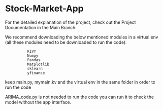 # Stock-Market-App

For the detailed explanation of the project, check out the Project Documentation in the Main Branch

We recommend downloading the below mentioned modules in a virtual env (all these modules need to be downloaded to run the code):

              KIVY
              Numpy 
              Pandas 
              Matplotlib
              sklearn
              yfinance

keep main.py, mymain.kv and the virtual env in the same folder in order to run the code

ARIMA_code.py is not needed to run the code you can run it to check the model without the app interface. 
